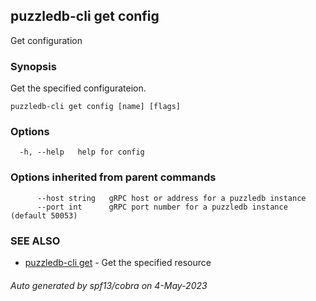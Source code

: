 ## puzzledb-cli get config

Get configuration

### Synopsis

Get the specified configurateion.

```
puzzledb-cli get config [name] [flags]
```

### Options

```
  -h, --help   help for config
```

### Options inherited from parent commands

```
      --host string   gRPC host or address for a puzzledb instance
      --port int      gRPC port number for a puzzledb instance (default 50053)
```

### SEE ALSO

* [puzzledb-cli get](puzzledb-cli_get.md)	 - Get the specified resource

###### Auto generated by spf13/cobra on 4-May-2023
